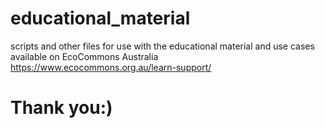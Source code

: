 # educational_material
scripts and other files for use with the educational material and use cases available on EcoCommons Australia https://www.ecocommons.org.au/learn-support/ 

# Thank you:)